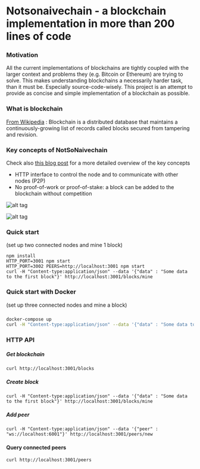 # Notsonaivechain - a blockchain implementation in more than 200 lines of code

### Motivation
All the current implementations of blockchains are tightly coupled with the larger context and problems they (e.g. Bitcoin or Ethereum) are trying to solve. This makes understanding blockchains a necessarily harder task, than it must be. Especially source-code-wisely. This project is an attempt to provide as concise and simple implementation of a blockchain as possible.

 
### What is blockchain
[From Wikipedia](https://en.wikipedia.org/wiki/Blockchain_(database)) : Blockchain is a distributed database that maintains a continuously-growing list of records called blocks secured from tampering and revision.

### Key concepts of NotSoNaivechain
Check also [this blog post](https://medium.com/@lhartikk/a-blockchain-in-200-lines-of-code-963cc1cc0e54#.dttbm9afr5) for a more detailed overview of the key concepts
* HTTP interface to control the node and to communicate with other nodes (P2P)
* No proof-of-work or proof-of-stake: a block can be added to the blockchain without competition

![alt tag](img/naivechain_blockchain.png)

![alt tag](img/naivechain_components.png)

### Quick start
(set up two connected nodes and mine 1 block)
```
npm install
HTTP_PORT=3001 npm start
HTTP_PORT=3002 PEERS=http://localhost:3001 npm start
curl -H "Content-type:application/json" --data '{"data" : "Some data to the first block"}' http://localhost:3001/blocks/mine
```

### Quick start with Docker
(set up three connected nodes and mine a block)
###
```sh
docker-compose up
curl -H "Content-type:application/json" --data '{"data" : "Some data to the first block"}' http://localhost:3001/blocks/mine
```

### HTTP API
##### Get blockchain
```
curl http://localhost:3001/blocks
```
##### Create block
```
curl -H "Content-type:application/json" --data '{"data" : "Some data to the first block"}' http://localhost:3001/blocks/mine
``` 
##### Add peer
```
curl -H "Content-type:application/json" --data '{"peer" : "ws://localhost:6001"}' http://localhost:3001/peers/new
```
#### Query connected peers
```
curl http://localhost:3001/peers
```
